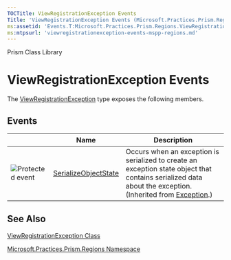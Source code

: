 ```yaml
---
TOCTitle: ViewRegistrationException Events
Title: 'ViewRegistrationException Events (Microsoft.Practices.Prism.Regions)'
ms:assetid: 'Events.T:Microsoft.Practices.Prism.Regions.ViewRegistrationException'
ms:mtpsurl: 'viewregistrationexception-events-mspp-regions.md'
---
```


Prism Class Library

ViewRegistrationException Events
================================

The [ViewRegistrationException](https://msdn.microsoft.com/library/microsoft.practices.prism.regions.viewregistrationexception) type exposes the following members.

Events
------

<span id="eventTableToggle"></span>
<table>

<thead>
<tr class="header">
<th> </th>
<th>Name</th>
<th>Description</th>
</tr>
</thead>
<tbody>
<tr class="odd">
<td><img src="https://msdn.microsoft.com/en-us/Dn736203.protevent(en-us,PandP.50).gif" title="Protected event" /></td>
<td><a href="http://msdn.microsoft.com/en-us/library/ee332915">SerializeObjectState</a></td>
<td><div class="summary">
Occurs when an exception is serialized to create an exception state object that contains serialized data about the exception.
</div>
(Inherited from <a href="http://msdn.microsoft.com/en-us/library/c18k6c59">Exception</a>.)</td>
</tr>
</tbody>
</table>

See Also
--------


[ViewRegistrationException Class](https://msdn.microsoft.com/library/microsoft.practices.prism.regions.viewregistrationexception)

[Microsoft.Practices.Prism.Regions Namespace](https://msdn.microsoft.com/library/microsoft.practices.prism.regions)
